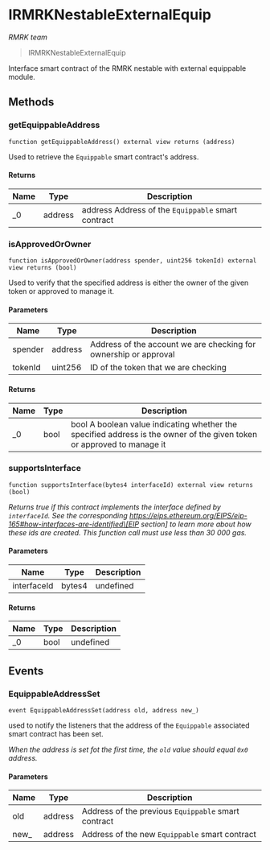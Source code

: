# IRMRKNestableExternalEquip

_RMRK team_

> IRMRKNestableExternalEquip

Interface smart contract of the RMRK nestable with external equippable module.

## Methods

### getEquippableAddress

```solidity
function getEquippableAddress() external view returns (address)
```

Used to retrieve the `Equippable` smart contract's address.

#### Returns

| Name | Type    | Description                                        |
| ---- | ------- | -------------------------------------------------- |
| \_0  | address | address Address of the `Equippable` smart contract |

### isApprovedOrOwner

```solidity
function isApprovedOrOwner(address spender, uint256 tokenId) external view returns (bool)
```

Used to verify that the specified address is either the owner of the given token or approved to manage it.

#### Parameters

| Name    | Type    | Description                                                      |
| ------- | ------- | ---------------------------------------------------------------- |
| spender | address | Address of the account we are checking for ownership or approval |
| tokenId | uint256 | ID of the token that we are checking                             |

#### Returns

| Name | Type | Description                                                                                                            |
| ---- | ---- | ---------------------------------------------------------------------------------------------------------------------- |
| \_0  | bool | bool A boolean value indicating whether the specified address is the owner of the given token or approved to manage it |

### supportsInterface

```solidity
function supportsInterface(bytes4 interfaceId) external view returns (bool)
```

_Returns true if this contract implements the interface defined by `interfaceId`. See the corresponding https://eips.ethereum.org/EIPS/eip-165#how-interfaces-are-identified\[EIP section] to learn more about how these ids are created. This function call must use less than 30 000 gas._

#### Parameters

| Name        | Type   | Description |
| ----------- | ------ | ----------- |
| interfaceId | bytes4 | undefined   |

#### Returns

| Name | Type | Description |
| ---- | ---- | ----------- |
| \_0  | bool | undefined   |

## Events

### EquippableAddressSet

```solidity
event EquippableAddressSet(address old, address new_)
```

used to notify the listeners that the address of the `Equippable` associated smart contract has been set.

_When the address is set fot the first time, the `old` value should equal `0x0` address._

#### Parameters

| Name  | Type    | Description                                         |
| ----- | ------- | --------------------------------------------------- |
| old   | address | Address of the previous `Equippable` smart contract |
| new\_ | address | Address of the new `Equippable` smart contract      |

